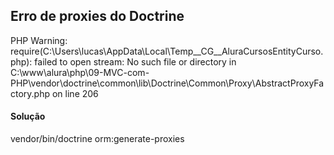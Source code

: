 ## Erro de proxies do Doctrine

PHP Warning:  require(C:\Users\lucas\AppData\Local\Temp\__CG__AluraCursosEntityCurso.php): failed to open stream: No such file or directory in C:\www\alura\php\09-MVC-com-PHP\vendor\doctrine\common\lib\Doctrine\Common\Proxy\AbstractProxyFactory.php on line 206

#### Solução

vendor/bin/doctrine orm:generate-proxies
